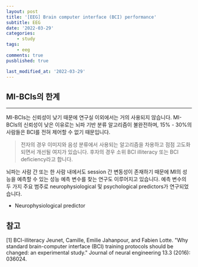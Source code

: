 ```yaml
---
layout: post
title: '[EEG] Brain computer interface (BCI) performance'
subtitle: EEG
date: '2022-03-29'
categories:
    - study
tags:
    - eeg
comments: true
pusblished: true

last_modified_at: '2022-03-29'
---
```


## MI-BCIs의 한계

***

MI-BCIs는 신뢰성이 낮기 때문에 연구실 이외에서는 거의 사용되지 않습니다.
MI-BCIs의 신뢰성이 낮은 이유로는
뇌파 기반 분류 알고리즘이 불완전하며,
15% - 30%의 사람들은 BCI를 전혀 제어할 수 없기 때문입니다.

> 전자의 경우 이미지와 음성 분류에서 사용되는 알고리즘을 차용하고 점점
고도화되면서 개선될 여지가 있습니다.
후자의 경우 소위 BCI illiteracy 또는 BCI deficiency라고 합니다.

뇌파는 사람 간 또는 한 사람 내에서도 session 간 변동성이 존재하기 때문에 MI의 성능을 예측할 수 있는 성능 예측 변수를 찾는 연구도 이루어지고 있습니다.
예측 변수의 두 가지 주요 범주로 neurophysiological 및 psychological predictors가 연구되었습니다.

* Neurophysiological predictor

## 참고
[1] BCI-illiteracy
Jeunet, Camille, Emilie Jahanpour, and Fabien Lotte. "Why standard brain-computer interface (BCI) training protocols should be changed: an experimental study." Journal of neural engineering 13.3 (2016): 036024.